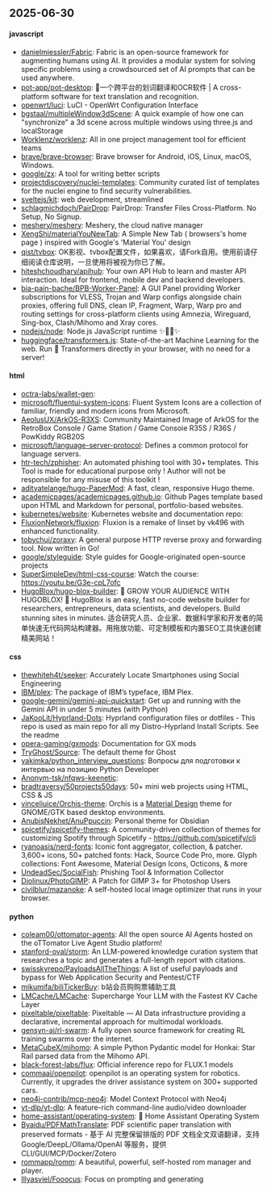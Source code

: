 ## 2025-06-30

#### javascript
* [danielmiessler/Fabric](https://github.com/danielmiessler/Fabric): Fabric is an open-source framework for augmenting humans using AI. It provides a modular system for solving specific problems using a crowdsourced set of AI prompts that can be used anywhere.
* [pot-app/pot-desktop](https://github.com/pot-app/pot-desktop): 🌈一个跨平台的划词翻译和OCR软件 | A cross-platform software for text translation and recognition.
* [openwrt/luci](https://github.com/openwrt/luci): LuCI - OpenWrt Configuration Interface
* [bgstaal/multipleWindow3dScene](https://github.com/bgstaal/multipleWindow3dScene): A quick example of how one can "synchronize" a 3d scene across multiple windows using three.js and localStorage
* [Worklenz/worklenz](https://github.com/Worklenz/worklenz): All in one project management tool for efficient teams
* [brave/brave-browser](https://github.com/brave/brave-browser): Brave browser for Android, iOS, Linux, macOS, Windows.
* [google/zx](https://github.com/google/zx): A tool for writing better scripts
* [projectdiscovery/nuclei-templates](https://github.com/projectdiscovery/nuclei-templates): Community curated list of templates for the nuclei engine to find security vulnerabilities.
* [sveltejs/kit](https://github.com/sveltejs/kit): web development, streamlined
* [schlagmichdoch/PairDrop](https://github.com/schlagmichdoch/PairDrop): PairDrop: Transfer Files Cross-Platform. No Setup, No Signup.
* [meshery/meshery](https://github.com/meshery/meshery): Meshery, the cloud native manager
* [XengShi/materialYouNewTab](https://github.com/XengShi/materialYouNewTab): A Simple New Tab ( browsers's home page ) inspired with Google's 'Material You' design
* [qist/tvbox](https://github.com/qist/tvbox): OK影视、tvbox配置文件，如果喜欢，请Fork自用。使用前请仔细阅读仓库说明，一旦使用将被视为你已了解。
* [hiteshchoudhary/apihub](https://github.com/hiteshchoudhary/apihub): Your own API Hub to learn and master API interaction. Ideal for frontend, mobile dev and backend developers.
* [bia-pain-bache/BPB-Worker-Panel](https://github.com/bia-pain-bache/BPB-Worker-Panel): A GUI Panel providing Worker subscriptions for VLESS, Trojan and Warp configs alongside chain proxies, offering full DNS, clean IP, Fragment, Warp, Warp pro and routing settings for cross-platform clients using Amnezia, Wireguard, Sing-box, Clash/Mihomo and Xray cores.
* [nodejs/node](https://github.com/nodejs/node): Node.js JavaScript runtime ✨🐢🚀✨
* [huggingface/transformers.js](https://github.com/huggingface/transformers.js): State-of-the-art Machine Learning for the web. Run 🤗 Transformers directly in your browser, with no need for a server!

#### html
* [octra-labs/wallet-gen](https://github.com/octra-labs/wallet-gen): 
* [microsoft/fluentui-system-icons](https://github.com/microsoft/fluentui-system-icons): Fluent System Icons are a collection of familiar, friendly and modern icons from Microsoft.
* [AeolusUX/ArkOS-R3XS](https://github.com/AeolusUX/ArkOS-R3XS): Community Maintained Image of ArkOS for the RetroBox Console / Game Station / Game Consoie R35S / R36S / PowKiddy RGB20S
* [microsoft/language-server-protocol](https://github.com/microsoft/language-server-protocol): Defines a common protocol for language servers.
* [htr-tech/zphisher](https://github.com/htr-tech/zphisher): An automated phishing tool with 30+ templates. This Tool is made for educational purpose only ! Author will not be responsible for any misuse of this toolkit !
* [adityatelange/hugo-PaperMod](https://github.com/adityatelange/hugo-PaperMod): A fast, clean, responsive Hugo theme.
* [academicpages/academicpages.github.io](https://github.com/academicpages/academicpages.github.io): Github Pages template based upon HTML and Markdown for personal, portfolio-based websites.
* [kubernetes/website](https://github.com/kubernetes/website): Kubernetes website and documentation repo:
* [FluxionNetwork/fluxion](https://github.com/FluxionNetwork/fluxion): Fluxion is a remake of linset by vk496 with enhanced functionality.
* [tobychui/zoraxy](https://github.com/tobychui/zoraxy): A general purpose HTTP reverse proxy and forwarding tool. Now written in Go!
* [google/styleguide](https://github.com/google/styleguide): Style guides for Google-originated open-source projects
* [SuperSimpleDev/html-css-course](https://github.com/SuperSimpleDev/html-css-course): Watch the course: https://youtu.be/G3e-cpL7ofc
* [HugoBlox/hugo-blox-builder](https://github.com/HugoBlox/hugo-blox-builder): 🚨 GROW YOUR AUDIENCE WITH HUGOBLOX! 🚀 HugoBlox is an easy, fast no-code website builder for researchers, entrepreneurs, data scientists, and developers. Build stunning sites in minutes. 适合研究人员、企业家、数据科学家和开发者的简单快速无代码网站构建器。用拖放功能、可定制模板和内置SEO工具快速创建精美网站！

#### css
* [thewhiteh4t/seeker](https://github.com/thewhiteh4t/seeker): Accurately Locate Smartphones using Social Engineering
* [IBM/plex](https://github.com/IBM/plex): The package of IBM’s typeface, IBM Plex.
* [google-gemini/gemini-api-quickstart](https://github.com/google-gemini/gemini-api-quickstart): Get up and running with the Gemini API in under 5 minutes (with Python)
* [JaKooLit/Hyprland-Dots](https://github.com/JaKooLit/Hyprland-Dots): Hyprland configuration files or dotfiles - This repo is used as main repo for all my Distro-Hyprland Install Scripts. See the readme
* [opera-gaming/gxmods](https://github.com/opera-gaming/gxmods): Documentation for GX mods
* [TryGhost/Source](https://github.com/TryGhost/Source): The default theme for Ghost
* [yakimka/python_interview_questions](https://github.com/yakimka/python_interview_questions): Вопросы для подготовки к интервью на позицию Python Developer
* [Anonym-tsk/nfqws-keenetic](https://github.com/Anonym-tsk/nfqws-keenetic): 
* [bradtraversy/50projects50days](https://github.com/bradtraversy/50projects50days): 50+ mini web projects using HTML, CSS & JS
* [vinceliuice/Orchis-theme](https://github.com/vinceliuice/Orchis-theme): Orchis is a [Material Design](https://material.io) theme for GNOME/GTK based desktop environments.
* [AnubisNekhet/AnuPpuccin](https://github.com/AnubisNekhet/AnuPpuccin): Personal theme for Obsidian
* [spicetify/spicetify-themes](https://github.com/spicetify/spicetify-themes): A community-driven collection of themes for customizing Spotify through Spicetify - https://github.com/spicetify/cli
* [ryanoasis/nerd-fonts](https://github.com/ryanoasis/nerd-fonts): Iconic font aggregator, collection, & patcher. 3,600+ icons, 50+ patched fonts: Hack, Source Code Pro, more. Glyph collections: Font Awesome, Material Design Icons, Octicons, & more
* [UndeadSec/SocialFish](https://github.com/UndeadSec/SocialFish): Phishing Tool & Information Collector
* [Diolinux/PhotoGIMP](https://github.com/Diolinux/PhotoGIMP): A Patch for GIMP 3+ for Photoshop Users
* [civilblur/mazanoke](https://github.com/civilblur/mazanoke): A self-hosted local image optimizer that runs in your browser.

#### python
* [coleam00/ottomator-agents](https://github.com/coleam00/ottomator-agents): All the open source AI Agents hosted on the oTTomator Live Agent Studio platform!
* [stanford-oval/storm](https://github.com/stanford-oval/storm): An LLM-powered knowledge curation system that researches a topic and generates a full-length report with citations.
* [swisskyrepo/PayloadsAllTheThings](https://github.com/swisskyrepo/PayloadsAllTheThings): A list of useful payloads and bypass for Web Application Security and Pentest/CTF
* [mikumifa/biliTickerBuy](https://github.com/mikumifa/biliTickerBuy): b站会员购购票辅助工具
* [LMCache/LMCache](https://github.com/LMCache/LMCache): Supercharge Your LLM with the Fastest KV Cache Layer
* [pixeltable/pixeltable](https://github.com/pixeltable/pixeltable): Pixeltable — AI Data infrastructure providing a declarative, incremental approach for multimodal workloads.
* [gensyn-ai/rl-swarm](https://github.com/gensyn-ai/rl-swarm): A fully open source framework for creating RL training swarms over the internet.
* [MetaCubeX/mihomo](https://github.com/MetaCubeX/mihomo): A simple Python Pydantic model for Honkai: Star Rail parsed data from the Mihomo API.
* [black-forest-labs/flux](https://github.com/black-forest-labs/flux): Official inference repo for FLUX.1 models
* [commaai/openpilot](https://github.com/commaai/openpilot): openpilot is an operating system for robotics. Currently, it upgrades the driver assistance system on 300+ supported cars.
* [neo4j-contrib/mcp-neo4j](https://github.com/neo4j-contrib/mcp-neo4j): Model Context Protocol with Neo4j
* [yt-dlp/yt-dlp](https://github.com/yt-dlp/yt-dlp): A feature-rich command-line audio/video downloader
* [home-assistant/operating-system](https://github.com/home-assistant/operating-system): 🔰 Home Assistant Operating System
* [Byaidu/PDFMathTranslate](https://github.com/Byaidu/PDFMathTranslate): PDF scientific paper translation with preserved formats - 基于 AI 完整保留排版的 PDF 文档全文双语翻译，支持 Google/DeepL/Ollama/OpenAI 等服务，提供 CLI/GUI/MCP/Docker/Zotero
* [rommapp/romm](https://github.com/rommapp/romm): A beautiful, powerful, self-hosted rom manager and player.
* [lllyasviel/Fooocus](https://github.com/lllyasviel/Fooocus): Focus on prompting and generating
